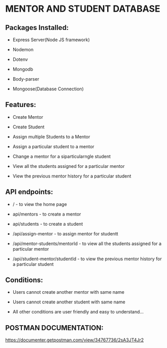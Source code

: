 # MENTOR AND STUDENT DATABASE

## Packages Installed:

* Express Server(Node JS framework)

* Nodemon

* Dotenv

* Mongodb

* Body-parser

* Mongoose(Database Connection)

## Features:

* Create Mentor

* Create Student

* Assign multiple Students to a Mentor

* Assign a particular student to a mentor

* Change a mentor for a siparticularngle student

* View all the students assigned for a particular mentor

* View the previous mentor history for a particular student


## API endpoints:

* / - to view the home page

* api/mentors - to create a mentor

* api/students - to create a student

* /api/assign-mentor - to assign mentor for studentt

* /api/mentor-students/mentorId - to view all the students assigned for a particular mentor

* /api/student-mentor/studentId - to view the previous mentor history for a particular student


## Conditions:

* Users cannot create another mentor with same name

* Users cannot create another student with same name

* All other conditions are user friendly and easy to understand...

## POSTMAN DOCUMENTATION:

https://documenter.getpostman.com/view/34767736/2sA3JT4Jr2

